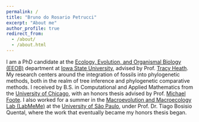 ```yaml
---
permalink: /
title: "Bruno do Rosario Petrucci"
excerpt: "About me"
author_profile: true
redirect_from: 
  - /about/
  - /about.html
---
```


<p>I am a PhD candidate at the <a href="https://www.eeob.iastate.edu/">Ecology, Evolution, and Organismal Biology (EEOB)</a> department at <a href="https://iastate.edu">Iowa State University</a>, advised by Prof. <a href="https://phyloworks.org">Tracy Heath</a>. 
My research centers around the integration of fossils into phylogenetic methods, both in the realm of tree inference and phylogenetic comparative methods. 
I received by B.S. in Computational and Applied Mathematics from the <a href="https://www.uchicago.edu">University of Chicago</a>, with an honors thesis advised by Prof. <a href="https://geosci.uchicago.edu/people/michael-foote/">Michael Foote</a>.
I also worked for a summer in the <a href="https://labmeme.github.io/aboutme/">Macroevolution and Macroecology Lab (LabMeMe)</a> at the <a href="https://www5.usp.br/english/institutional/">University of Sâo Paulo</a>, under Prof. Dr. Tiago Bosisio Quental, where the work that eventually became my honors thesis began.
